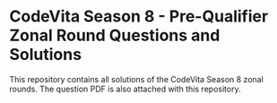 # CodeVita Season 8 - Pre-Qualifier Zonal Round Questions and Solutions
This repository contains all solutions of the CodeVita Season 8 zonal rounds. The question PDF is also attached with this repository.
